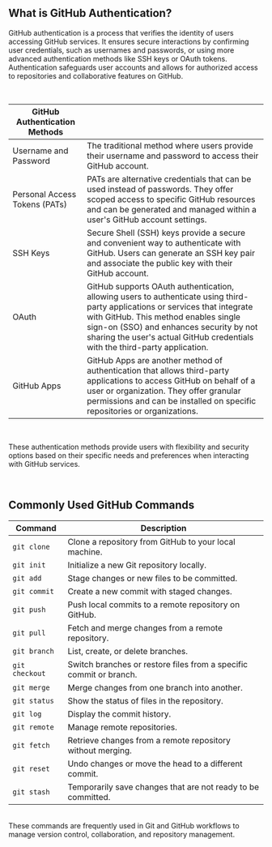## What is GitHub Authentication?

GitHub authentication is a process that verifies the identity of users accessing GitHub services. It ensures secure interactions by confirming user credentials, such as usernames and passwords, or using more advanced authentication methods like SSH keys or OAuth tokens. Authentication safeguards user accounts and allows for authorized access to repositories and collaborative features on GitHub.

<br />

| GitHub Authentication Methods | |
| -------------------- | --------------------|
| Username and Password | The traditional method where users provide their username and password to access their GitHub account. |
| Personal Access Tokens (PATs) | PATs are alternative credentials that can be used instead of passwords. They offer scoped access to specific GitHub resources and can be generated and managed within a user's GitHub account settings. | 
| SSH Keys | Secure Shell (SSH) keys provide a secure and convenient way to authenticate with GitHub. Users can generate an SSH key pair and associate the public key with their GitHub account. |
| OAuth | GitHub supports OAuth authentication, allowing users to authenticate using third-party applications or services that integrate with GitHub. This method enables single sign-on (SSO) and enhances security by not sharing the user's actual GitHub credentials with the third-party application.
| GitHub Apps | GitHub Apps are another method of authentication that allows third-party applications to access GitHub on behalf of a user or organization. They offer granular permissions and can be installed on specific repositories or organizations.
<br />

These authentication methods provide users with flexibility and security options based on their specific needs and preferences when interacting with GitHub services.

<br />

## Commonly Used GitHub Commands

| Command         | Description                                   |
| --------------- | --------------------------------------------- |
| `git clone`     | Clone a repository from GitHub to your local machine. |
| `git init`      | Initialize a new Git repository locally.       |
| `git add`       | Stage changes or new files to be committed.    |
| `git commit`    | Create a new commit with staged changes.       |
| `git push`      | Push local commits to a remote repository on GitHub. |
| `git pull`      | Fetch and merge changes from a remote repository. |
| `git branch`    | List, create, or delete branches.              |
| `git checkout`  | Switch branches or restore files from a specific commit or branch. |
| `git merge`     | Merge changes from one branch into another.     |
| `git status`    | Show the status of files in the repository.     |
| `git log`       | Display the commit history.                    |
| `git remote`    | Manage remote repositories.                    |
| `git fetch`     | Retrieve changes from a remote repository without merging. |
| `git reset`     | Undo changes or move the head to a different commit. |
| `git stash`     | Temporarily save changes that are not ready to be committed. |

<br />
These commands are frequently used in Git and GitHub workflows to manage version control, collaboration, and repository management.


